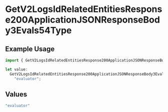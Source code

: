 # GetV2LogsIdRelatedEntitiesResponse200ApplicationJSONResponseBody3Evals54Type

## Example Usage

```typescript
import { GetV2LogsIdRelatedEntitiesResponse200ApplicationJSONResponseBody3Evals54Type } from "orq-poc-typescript-multi-env-version/models/operations";

let value:
  GetV2LogsIdRelatedEntitiesResponse200ApplicationJSONResponseBody3Evals54Type =
    "evaluator";
```

## Values

```typescript
"evaluator"
```